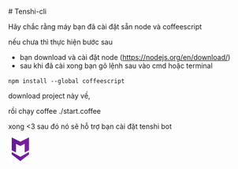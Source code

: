 #   T e n s h i - c l i 
 

Hãy chắc rằng máy bạn đã cài đặt sẵn node và coffeescript

nếu chưa thì thực hiện bước sau
- bạn download và cài đặt node (https://nodejs.org/en/download/)
- sau khi đã cài xong bạn gõ lệnh sau vào cmd hoặc terminal
```
npm install --global coffeescript
```

download project này về,

rồi chạy coffee ./start.coffee

xong <3 sau đó nó sẽ hỗ trợ bạn cài đặt tenshi bot

![Tenshi](https://github.com/adam-p/markdown-here/raw/master/src/common/images/icon48.png)

 
